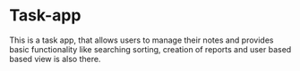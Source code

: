 # Task-app
This is a task app, that allows users to manage their notes and provides basic functionality like searching sorting, creation of reports and user based based view is also there.

